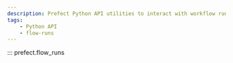 ```yaml
---
description: Prefect Python API utilities to interact with workflow runs.
tags:
    - Python API
    - flow-runs
---
```


::: prefect.flow_runs
